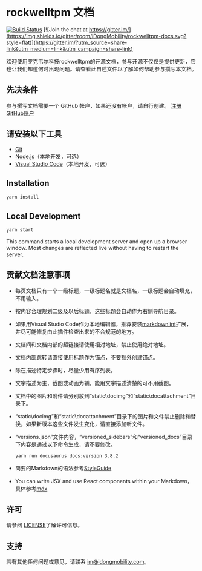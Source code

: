 # rockwelltpm 文档
[![Build Status](https://img.shields.io/travis/iDongMobility/rockwelltpm-docs.svg?style=flat)](https://travis-ci.com/github/iDongMobility/rockwelltpm-docs)
[![Join the chat at https://gitter.im/](https://img.shields.io/gitter/room/iDongMobility/rockwelltpm-docs.svg?style=flat)](https://gitter.im/?utm_source=share-link&utm_medium=link&utm_campaign=share-link)

欢迎使用罗克韦尔科技rockwelltpm的开源文档，参与开源不仅仅是提供更新，它也让我们知道何时出现问题。请查看此自述文件以了解如何帮助参与撰写本文档。

## 先决条件

参与撰写文档需要一个 GitHub 帐户，如果还没有帐户，请自行创建。 [注册GitHub账户](https://github.com/join)

## 请安装以下工具

* [Git](https://git-scm.com/download)
* [Node.js](https://nodejs.org/zh-cn/download/)（本地开发，可选）
* [Visual Studio Code](https://code.visualstudio.com/Download)（本地开发，可选）

## Installation

``` cmd
yarn install
```

## Local Development

``` cmd
yarn start
```

This command starts a local development server and open up a browser window. Most changes are reflected live without having to restart the server.

## 贡献文档注意事项

* 每页文档只有一个一级标题，一级标题名就是文档名，一级标题会自动填充，不用输入。
* 按内容合理规划二级及以后标题，这些标题会自动作为右侧导航目录。
* 如果用Visual Studio Code作为本地编辑器，推荐安装[markdownlint](https://marketplace.visualstudio.com/items?itemName=DavidAnson.vscode-markdownlint)扩展，并尽可能修复由此插件检查出来的不合规范的地方。
* 文档间和文档内部的超链接请使用相对地址，禁止使用绝对地址。
* 文档内部跳转请直接使用标题作为锚点，不要额外创建锚点。
* 除在描述特定步骤时，尽量少用有序列表。
* 文字描述为主，截图或动画为辅，能用文字描述清楚的可不用截图。
* 文档中的图片和附件请分别放到“static\docimg”和“static\docattachment”目录下。
* “static\docimg”和“static\docattachment”目录下的图片和文件禁止删除和替换，如果新版本这些文件发生变化，请直接添加新文件。
* “versions.json”文件内容，“versioned_sidebars”和“versioned_docs”目录下内容是通过以下命令生成，请不要修改。

    ``` cmd
    yarn run docusaurus docs:version 3.8.2
    ```

* 简要的Markdown的语法参考[StyleGuide](StyleGuide.md)
* You can write JSX and use React components within your Markdown，具体参考[mdx](mdx.md)

## 许可

请参阅 [LICENSE](LICENSE.md)了解许可信息。

## 支持

若有其他任何问题或意见，请联系 [im@idongmobility.com](mailto:im@idongmobility.com)。




